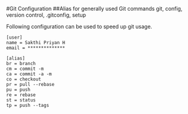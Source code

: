 #Git Configuration
##Alias for generally used Git commands
git, config, version control, .gitconfig, setup

Following configuration can be used to speed up git usage.

	[user]
	name = Sakthi Priyan H
	email = **************

	[alias]
	br = branch
	cm = commit -m
	ca = commit -a -m
	co = checkout
	pr = pull --rebase
	pu = push
	re = rebase
	st = status
	tp = push --tags
